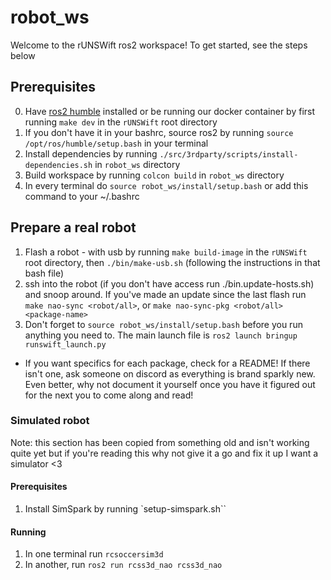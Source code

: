 # robot_ws

Welcome to the rUNSWift ros2 workspace! To get started, see the steps below

## Prerequisites
0. Have [ros2 humble](https://docs.ros.org/en/humble/Installation.html) installed or be running our docker container by first running ```make dev``` in the `rUNSWift` root directory
1. If you don't have it in your bashrc, source ros2 by running ```source /opt/ros/humble/setup.bash``` in your terminal
2. Install dependencies by running ```./src/3rdparty/scripts/install-dependencies.sh``` in `robot_ws` directory
3. Build workspace by running ```colcon build``` in `robot_ws` directory
4. In every terminal do `source robot_ws/install/setup.bash` or add this command to your ~/.bashrc

## Prepare a real robot

1. Flash a robot - with usb by running ```make build-image``` in the `rUNSWift` root directory, then ```./bin/make-usb.sh``` (following the instructions in that bash file)
2. ssh into the robot (if you don't have access run ./bin.update-hosts.sh) and snoop around. If you've made an update since the last flash run ```make nao-sync <robot/all>```, or ```make nao-sync-pkg <robot/all> <package-name>```
3. Don't forget to `source robot_ws/install/setup.bash` before you run anything you need to. The main launch file is `ros2 launch bringup runswift_launch.py`

- If you want specifics for each package, check for a README! If there isn't one, ask someone on discord as everything is brand sparkly new. Even better, why not document it yourself once you have it figured out for the next you to come along and read!

### Simulated robot
Note: this section has been copied from something old and isn't working quite yet but if you're reading this why not give it a go and fix it up I want a simulator <3

#### Prerequisites
1. Install SimSpark by running `setup-simspark.sh``

#### Running
1. In one terminal run `rcsoccersim3d`
2. In another, run `ros2 run rcss3d_nao rcss3d_nao`


